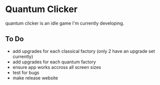 #  Quantum Clicker

quantum clicker is an idle game I'm currently developing.

## To Do
- add upgrades for each classical factory (only 2 have an upgrade set currently)
- add upgrades for each quantum factory
- ensure app works accross all screen sizes
- test for bugs
- make release website

